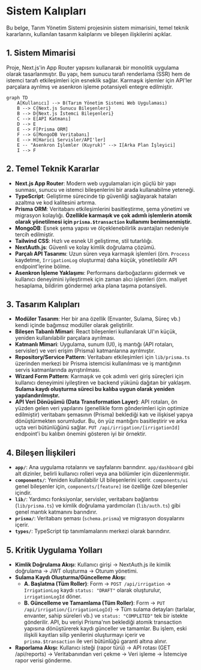 # Sistem Kalıpları

Bu belge, Tarım Yönetim Sistemi projesinin sistem mimarisini, temel teknik kararlarını, kullanılan tasarım kalıplarını ve bileşen ilişkilerini açıklar.

## 1. Sistem Mimarisi
Proje, Next.js'in App Router yapısını kullanarak bir monolitik uygulama olarak tasarlanmıştır. Bu yapı, hem sunucu tarafı renderlama (SSR) hem de istemci tarafı etkileşimleri için esneklik sağlar. Karmaşık işlemler için API'ler parçalara ayrılmış ve asenkron işleme potansiyeli entegre edilmiştir.

```mermaid
graph TD
    A[Kullanıcı] --> B(Tarım Yönetim Sistemi Web Uygulaması)
    B --> C{Next.js Sunucu Bileşenleri}
    B --> D{Next.js İstemci Bileşenleri}
    C --> E[API Katmanı]
    D --> E
    E --> F[Prisma ORM]
    F --> G[MongoDB Veritabanı]
    E --> H[Harici Servisler/API'ler]
    E -- "Asenkron İşlemler (Kuyruk)" --> I[Arka Plan İşleyici]
    I --> F
```

## 2. Temel Teknik Kararlar
*   **Next.js App Router**: Modern web uygulamaları için güçlü bir yapı sunması, sunucu ve istemci bileşenlerini bir arada kullanabilme yeteneği.
*   **TypeScript**: Geliştirme sürecinde tip güvenliği sağlayarak hataları azaltma ve kod kalitesini artırma.
*   **Prisma ORM**: Veritabanı etkileşimlerini basitleştirme, şema yönetimi ve migrasyon kolaylığı. **Özellikle karmaşık ve çok adımlı işlemlerin atomik olarak yönetilmesi için `prisma.$transaction` kullanımı benimsenmiştir.**
*   **MongoDB**: Esnek şema yapısı ve ölçeklenebilirlik avantajları nedeniyle tercih edilmiştir.
*   **Tailwind CSS**: Hızlı ve esnek UI geliştirme, stil tutarlılığı.
*   **NextAuth.js**: Güvenli ve kolay kimlik doğrulama çözümü.
*   **Parçalı API Tasarımı**: Uzun süren veya karmaşık işlemleri (örn. `Process` kaydetme, `IrrigationLog` oluşturma) daha küçük, yönetilebilir API endpoint'lerine bölme.
*   **Asenkron İşleme Yaklaşımı**: Performans darboğazlarını gidermek ve kullanıcı deneyimini iyileştirmek için zaman alıcı işlemleri (örn. maliyet hesaplama, bildirim gönderme) arka plana taşıma potansiyeli.

## 3. Tasarım Kalıpları
*   **Modüler Tasarım**: Her bir ana özellik (Envanter, Sulama, Süreç vb.) kendi içinde bağımsız modüller olarak geliştirilir.
*   **Bileşen Tabanlı Mimari**: React bileşenleri kullanılarak UI'ın küçük, yeniden kullanılabilir parçalara ayrılması.
*   **Katmanlı Mimari**: Uygulama, sunum (UI), iş mantığı (API rotaları, servisler) ve veri erişim (Prisma) katmanlarına ayrılmıştır.
*   **Repository/Service Pattern**: Veritabanı etkileşimleri için `lib/prisma.ts` üzerinden merkezi bir Prisma istemcisi kullanılması ve iş mantığının servis katmanlarında ayrıştırılması.
*   **Wizard Form Pattern**: Karmaşık ve çok adımlı veri giriş süreçleri için kullanıcı deneyimini iyileştiren ve backend yükünü dağıtan bir yaklaşım. **Sulama kaydı oluşturma süreci bu kalıba uygun olarak yeniden yapılandırılmıştır.**
*   **API Veri Dönüşümü (Data Transformation Layer)**: API rotaları, ön yüzden gelen veri yapılarını (genellikle form gönderimleri için optimize edilmiştir) veritabanı şemasının (Prisma) beklediği katı ve ilişkisel yapıya dönüştürmekten sorumludur. Bu, ön yüz mantığını basitleştirir ve arka uçta veri bütünlüğünü sağlar. `PUT /api/irrigation/[irrigationId]` endpoint'i bu kalıbın önemini gösteren iyi bir örnektir.

## 4. Bileşen İlişkileri
*   **`app/`**: Ana uygulama rotalarını ve sayfalarını barındırır. `app/dashboard` gibi alt dizinler, belirli kullanıcı rolleri veya ana bölümler için düzenlenmiştir.
*   **`components/`**: Yeniden kullanılabilir UI bileşenlerini içerir. `components/ui` genel bileşenler için, `components/[feature]` ise özelliğe özel bileşenler içindir.
*   **`lib/`**: Yardımcı fonksiyonlar, servisler, veritabanı bağlantısı (`lib/prisma.ts`) ve kimlik doğrulama yardımcıları (`lib/auth.ts`) gibi genel mantık katmanını barındırır.
*   **`prisma/`**: Veritabanı şeması (`schema.prisma`) ve migrasyon dosyalarını içerir.
*   **`types/`**: TypeScript tip tanımlamalarını merkezi olarak barındırır.

## 5. Kritik Uygulama Yolları
*   **Kimlik Doğrulama Akışı**: Kullanıcı girişi -> NextAuth.js ile kimlik doğrulama -> JWT oluşturma -> Oturum yönetimi.
*   **Sulama Kaydı Oluşturma/Güncelleme Akışı**:
    *   **A. Başlatma (Tüm Roller)**: Form -> `POST /api/irrigation` -> `IrrigationLog` kaydı `status: "DRAFT"` olarak oluşturulur, `irrigationLogId` döner.
    *   **B. Güncelleme ve Tamamlama (Tüm Roller)**: Form -> `PUT /api/irrigation/{irrigationLogId}` -> Tüm sulama detayları (tarlalar, envanter, sahip süreleri vb.) ve `status: "COMPLETED"` tek bir istekte gönderilir. API, bu veriyi Prisma'nın beklediği atomik transaction yapısına dönüştürerek kaydı günceller ve tamamlar. Bu işlem, eski ilişkili kayıtları silip yenilerini oluşturmayı içerir ve `prisma.$transaction` ile veri bütünlüğü garanti altına alınır.
*   **Raporlama Akışı**: Kullanıcı isteği (rapor türü) -> API rotası (GET /api/reports) -> Veritabanından veri çekme -> Veri işleme -> İstemciye rapor verisi gönderme.